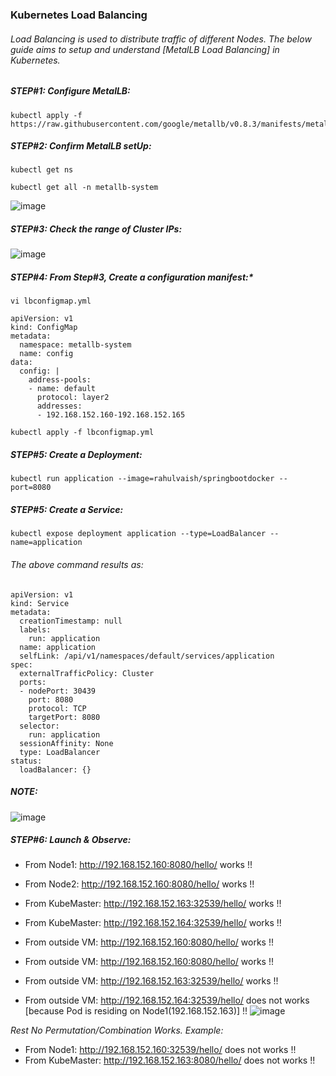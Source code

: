 ### Kubernetes Load Balancing
###### Load Balancing is used to distribute traffic of different Nodes. The below guide aims to setup and understand [MetalLB Load Balancing] in Kubernetes. 

##### STEP#1:  Configure MetalLB:
```
kubectl apply -f https://raw.githubusercontent.com/google/metallb/v0.8.3/manifests/metallb.yaml

```
##### STEP#2: Confirm MetalLB setUp: 
```
kubectl get ns
```
```
kubectl get all -n metallb-system
```
![image](https://user-images.githubusercontent.com/45539698/73608480-6f95b480-45e9-11ea-8116-5225a32b9c86.png)
##### STEP#3: Check the range of Cluster IPs:
![image](https://user-images.githubusercontent.com/45539698/75086661-c04f5c00-555c-11ea-9733-efd048137caa.png)
##### STEP#4: From Step#3, Create a configuration manifest:*
```
vi lbconfigmap.yml 
```
```
apiVersion: v1
kind: ConfigMap
metadata:
  namespace: metallb-system
  name: config
data:
  config: |
    address-pools:
    - name: default
      protocol: layer2
      addresses:
      - 192.168.152.160-192.168.152.165
```
```
kubectl apply -f lbconfigmap.yml
```
##### STEP#5: Create a Deployment:
```
kubectl run application --image=rahulvaish/springbootdocker --port=8080
```
##### STEP#5: Create a Service:
```
kubectl expose deployment application --type=LoadBalancer --name=application
```
###### *The above command results as:*
```
apiVersion: v1
kind: Service
metadata:
  creationTimestamp: null
  labels:
    run: application
  name: application
  selfLink: /api/v1/namespaces/default/services/application
spec:
  externalTrafficPolicy: Cluster
  ports:
  - nodePort: 30439
    port: 8080
    protocol: TCP
    targetPort: 8080
  selector:
    run: application
  sessionAffinity: None
  type: LoadBalancer
status:
  loadBalancer: {}

```
##### NOTE:
![image](https://user-images.githubusercontent.com/45539698/75086678-f1c82780-555c-11ea-8669-55363b3edf71.png)

##### STEP#6: Launch & Observe:
  - From Node1: http://192.168.152.160:8080/hello/ works !!
  - From Node2: http://192.168.152.160:8080/hello/ works !!

  - From KubeMaster: http://192.168.152.163:32539/hello/ works !!
  - From KubeMaster: http://192.168.152.164:32539/hello/ works !!
  
  - From outside VM: http://192.168.152.160:8080/hello/ works !!
  - From outside VM:  http://192.168.152.160:8080/hello/ works !!

  - From outside VM: http://192.168.152.163:32539/hello/ works !!
  - From outside VM:  http://192.168.152.164:32539/hello/ does not works [because Pod is residing on Node1(192.168.152.163)] !!
    ![image](https://user-images.githubusercontent.com/689226/75087973-dd8c2680-556c-11ea-8819-f59f43646c51.png)


*Rest No Permutation/Combination Works. Example:*
  - From Node1: http://192.168.152.160:32539/hello/ does not works !!
  - From KubeMaster: http://192.168.152.163:8080/hello/ does not works !!


